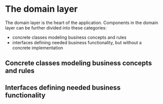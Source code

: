 # The domain layer

The domain layer is the heart of the application. Components in the domain layer can be further divided into these categories:

* concrete classes modeling business concepts and rules
* interfaces defining needed business functionality, but without a concrete implementation
 
## Concrete classes modeling business concepts and rules

## Interfaces defining needed business functionality